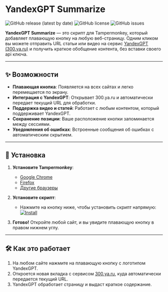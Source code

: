 # YandexGPT Summarize

![GitHub release (latest by date)]()
![GitHub license]()
![GitHub issues]()

**YandexGPT Summarize** — это скрипт для Tampermonkey, который добавляет плавающую кнопку на любую веб-страницу. Одним кликом вы можете отправить URL статьи или видео на сервис [YandexGPT (300.ya.ru)](https://300.ya.ru) и получить краткое обобщение контента, без вставки своего api ключа.

---

## ✨ Возможности

- **Плавающая кнопка**: Появляется на всех сайтах и легко перемещается по экрану.
- **Интеграция с YandexGPT**: Открывает 300.ya.ru и автоматически передает текущий URL для обработки.
- **Поддержка видео и статей**: Работает с любым контентом, который поддерживает YandexGPT.
- **Сохранение позиции**: Ваше расположение кнопки запоминается между сессиями.
- **Уведомления об ошибках**: Встроенные сообщения об ошибках с автоматическим скрытием.

---

## 🚀 Установка

1. **Установите Tampermonkey**:
   - [Google Chrome](https://chrome.google.com/webstore/detail/tampermonkey/dhdgffkkebhmkfjojejmpbldmpobfkfo)
   - [Firefox](https://addons.mozilla.org/en-US/firefox/addon/tampermonkey/)
   - [Другие браузеры](https://www.tampermonkey.net/)

2. **Установите скрипт**:
   - Нажмите на кнопку ниже, чтобы установить скрипт напрямую:  
     [![Install]()](https://github.com/NikitaKrulov/TampermonkeyYaGPT)

3. **Готово!** Откройте любой сайт, и вы увидите плавающую кнопку в правом нижнем углу.

---

## 🛠️ Как это работает

1. На любом сайте нажмите на плавающую кнопку с логотипом YandexGPT.
2. Откроется новая вкладка с сервисом [300.ya.ru](https://300.ya.ru), куда автоматически передается текущий URL.
3. YandexGPT обработает страницу и выдаст краткое содержание.
